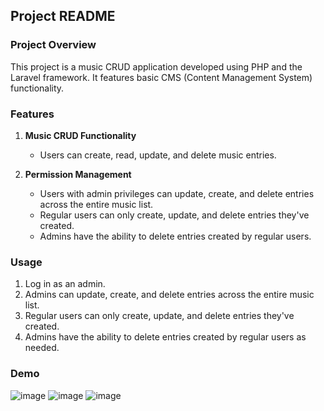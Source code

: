 ## Project README

### Project Overview
This project is a music CRUD application developed using PHP and the Laravel framework. It features basic CMS (Content Management System) functionality.

### Features
1. **Music CRUD Functionality**
   - Users can create, read, update, and delete music entries.
   
2. **Permission Management**
   - Users with admin privileges can update, create, and delete entries across the entire music list.
   - Regular users can only create, update, and delete entries they've created.
   - Admins have the ability to delete entries created by regular users.


### Usage
1. Log in as an admin.
2. Admins can update, create, and delete entries across the entire music list.
3. Regular users can only create, update, and delete entries they've created.
4. Admins have the ability to delete entries created by regular users as needed.


### Demo
![image](https://github.com/jshawn0916/Assignment3_Laravel/assets/77664228/4f549480-a920-4c63-aaba-28878a13a8b2)
![image](https://github.com/jshawn0916/Assignment3_Laravel/assets/77664228/dcfd5922-14c5-485f-bd30-d07204ce5f49)
![image](https://github.com/jshawn0916/Assignment3_Laravel/assets/77664228/1dff3bc6-3680-40e6-9400-8d749feed2ec)


